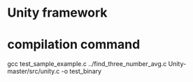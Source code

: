 # Unity framework

# compilation command
  gcc test_sample_example.c ../find_three_number_avg.c Unity-master/src/unity.c  -o test_binary

